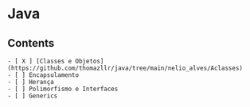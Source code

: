 # Java

## Contents

    - [ X ] [Classes e Objetos](https://github.com/thomazllr/java/tree/main/nelio_alves/Aclasses)
    - [ ] Encapsulamento
    - [ ] Herança
    - [ ] Polimorfismo e Interfaces
    - [ ] Generics      